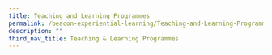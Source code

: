 ```yaml
---
title: Teaching and Learning Programmes
permalink: /beacon-experiential-learning/Teaching-and-Learning-Programmes/tnl/
description: ""
third_nav_title: Teaching & Learning Programmes
---
```

